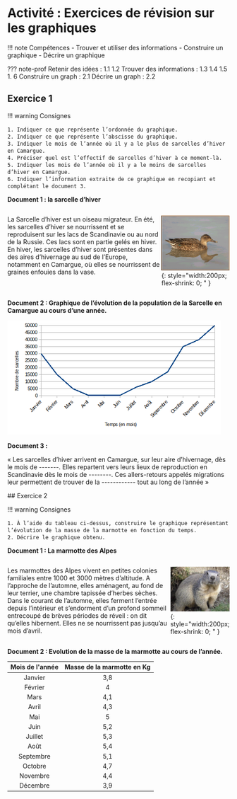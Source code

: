 # Activité : Exercices de révision sur les graphiques

!!! note Compétences
    - Trouver et utiliser des informations
    - Construire un graphique
    - Décrire un graphique

??? note-prof 
    Retenir des idées :    1.1 1.2
    Trouver des informations :     1.3 1.4 1.5 1. 6
    Construire un graph :     2.1
    Décrire un graph :     2.2

## Exercice 1

!!! warning Consignes
    
    1. Indiquer ce que représente l’ordonnée du graphique.
    2. Indiquer ce que représente l’abscisse du graphique.
    3. Indiquer le mois de l’année où il y a le plus de sarcelles d’hiver en Camargue.
    4. Préciser quel est l’effectif de sarcelles d’hiver à ce moment-là.
    5. Indiquer les mois de l’année où il y a le moins de sarcelles d’hiver en Camargue.
    6. Indiquer l’information extraite de ce graphique en recopiant et complétant le document 3.

**Document 1 : la sarcelle d’hiver**

<div markdown style="display: flex; flex-direction: row; ">


La Sarcelle d’hiver est un oiseau migrateur.
En été, les sarcelles d’hiver se nourrissent et se reproduisent sur les lacs de Scandinavie ou au nord de la Russie. Ces lacs sont en partie gelés en hiver.
En hiver, les sarcelles d’hiver sont présentes dans des aires d’hivernage au sud de l’Europe, notamment en Camargue, où elles se nourrissent de graines enfouies dans la vase.

![ ](Pictures/photoCanard.png){: style="width:200px;  flex-shrink: 0; " }


</div>

**Document 2 : Graphique de l’évolution de la population de la Sarcelle en Camargue au cours d’une année.**

![](Pictures/graphNbSarcelles.png)

**Document 3 :**

« Les sarcelles d’hiver arrivent en Camargue, sur leur aire d’hivernage, dès le mois de -------. Elles repartent vers leurs lieux de reproduction en Scandinavie dès le mois de --------. Ces allers-retours appelés migrations leur permettent de trouver de la ------------ tout au long de l’année »



## Exercice 2

!!! warning Consignes
    
    1. À l’aide du tableau ci-dessus, construire le graphique représentant l’évolution de la masse de la marmotte en fonction du temps.
    2. Décrire le graphique obtenu.

**Document 1 : La marmotte des Alpes**

<div markdown style="display: flex; flex-direction: row; ">


Les marmottes des Alpes vivent en petites colonies familiales entre 1000 et 3000 mètres d’altitude. A l’approche de l’automne, elles aménagent, au fond de leur terrier, une chambre tapissée d’herbes sèches. Dans le courant de l’automne, elles ferment l’entrée depuis l’intérieur et s’endorment d’un profond sommeil entrecoupé de brèves périodes de réveil : on dit qu’elles hibernent. Elles ne se nourrissent pas jusqu’au mois d’avril.


![ ](Pictures/photoMarmotte.png){: style="width:200px;  flex-shrink: 0; " }


</div>

**Document 2 : Evolution de la masse de la marmotte au cours de l’année.**




| Mois de l'année | Masse de la marmotte en Kg|
|:---------------:|:----------------:|
| Janvier         | 3,8                |
| Février         | 4              |
| Mars            | 4,1              |
| Avril           | 4,3               |
| Mai             | 5              |
| Juin            | 5,2               |
| Juillet         | 5,3              |
| Août            | 5,4             |
| Septembre       | 5,1              |
| Octobre         | 4,7              |
| Novembre        | 4,4              |
| Décembre        | 3,9              |


